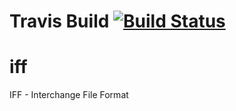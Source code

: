 # Travis Build [![Build Status](https://travis-ci.org/bacta/iff.svg?branch=master)](https://travis-ci.org/bacta/iff)

iff
===

IFF - Interchange File Format

